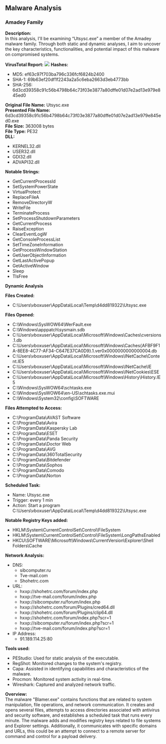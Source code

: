 ## Malware Analysis
### Amadey Family

**Description:**  
In this analysis, I'll be examining “Utsysc.exe” a member of the Amadey malware family. Through both static and dynamic analyses, I aim to uncover the key characteristics, functionalities, and potential impact of this malware on compromised systems.

**VirusTotal Report:**
<img src="https://i.imgur.com/A5LNpRd.png">
**Hashes:**  
- MD5: ef63c97f703ba796c336fcf6824b2400  
- SHA-1: 69b63ef20df1f2243a2a5c6eba2663d3eb4773bb  
- SHA-256: 6d3cd39358c91c56b4798b64c73f03e3877a80dffe01d07e2ad13e979e845ed0

**Original File Name:** Utsysc.exe  
**Presented File Name:** 6d3cd39358c91c56b4798b64c73f03e3877a80dffe01d07e2ad13e979e845ed0.exe  
**File Size:** 363008 bytes  
**File Type:** PE32  
**DLL:**  
- KERNEL32.dll  
- USER32.dll  
- GDI32.dll  
- ADVAPI32.dll

**Notable Strings:**  
- GetCurrentProcessId  
- SetSystemPowerState  
- VirtualProtect  
- ReplaceFileA  
- RemoveDirectoryW  
- WriteFile  
- TerminateProcess  
- SetProcessShutdownParameters  
- GetCurrentProcess  
- RaiseException  
- ClearEventLogW  
- GetConsoleProcessList  
- SetTimeZoneInformation  
- GetProcessWindowStation  
- GetUserObjectInformation  
- GetLastActivePopup  
- GetActiveWindow  
- Sleep  
- TlsFree

**Dynamic Analysis**

**Files Created:**  
- C:\Users\vboxuser\AppData\Local\Temp\d4dd819322\Utsysc.exe

**Files Opened:**  
- C:\Windows\SysWOW64\WerFault.exe  
- C:\Windows\apppatch\sysmain.sdb  
- C:\Users\vboxuser\AppData\Local\Microsoft\Windows\Caches\cversions.1.db  
- C:\Users\vboxuser\AppData\Local\Microsoft\Windows\Caches\{AFBF9F1A-8EE8-4C77-AF34-C647E37CA0D9}.1.ver0x0000000000000004.db  
- C:\Users\vboxuser\AppData\Local\Microsoft\Windows\INetCache\Content.IE5  
- C:\Users\vboxuser\AppData\Local\Microsoft\Windows\INetCache\IE  
- C:\Users\vboxuser\AppData\Local\Microsoft\Windows\INetCookies\ESE  
- C:\Users\vboxuser\AppData\Local\Microsoft\Windows\History\History.IE5  
- C:\Windows\SysWOW64\schtasks.exe  
- C:\Windows\SysWOW64\en-US\schtasks.exe.mui  
- C:\Windows\System32\config\SOFTWARE

**Files Attempted to Access:**  
- C:\ProgramData\AVAST Software  
- C:\ProgramData\Avira  
- C:\ProgramData\Kaspersky Lab  
- C:\ProgramData\ESET  
- C:\ProgramData\Panda Security  
- C:\ProgramData\Doctor Web  
- C:\ProgramData\AVG  
- C:\ProgramData\360TotalSecurity  
- C:\ProgramData\Bitdefender  
- C:\ProgramData\Sophos  
- C:\ProgramData\Comodo  
- C:\ProgramData\Norton

**Scheduled Task:**  
- Name: Utsysc.exe  
- Trigger: every 1 min  
- Action: Start a program C:\Users\vboxuser\AppData\Local\Temp\d4dd819322\Utsysc.exe

**Notable Registry Keys added:**  
- HKLM\System\CurrentControlSet\Control\FileSystem  
- HKLM\System\CurrentControlSet\Control\FileSystem\LongPathsEnabled  
- HKCU\SOFTWARE\Microsoft\Windows\CurrentVersion\Explorer\Shell Folders\Cache

**Network Analysis:**  
- DNS:  
  - sibcomputer.ru  
  - Tve-mail.com  
  - Shohetrc.com  
- URL:  
  - hxxp://shohetrc.com/forum/index.php  
  - hxxp://tve-mail.com/forum/index.php  
  - hxxp://sibcomputer.ru/forum/index.php  
  - hxxp://shohetrc.com/forum/Plugins/cred64.dll  
  - hxxp://shohetrc.com/forum/Plugins/clip64.dll  
  - hxxp://shohetrc.com/forum/index.php?scr=1  
  - hxxp://sibcomputer.ru/forum/index.php?scr=1  
  - hxxp://tve-mail.com/forum/index.php?scr=1  
- IP Address:  
  - 91.189.114.25:80

**Tools used:**  
- PEStudio: Used for static analysis of the executable.
- RegShot: Monitored changes to the system's registry.
- Capa: Assisted in identifying capabilities and characteristics of the malware.
- Procmon: Monitored system activity in real-time.
- Wireshark: Captured and analyzed network traffic.

**Overview:**  
The malware "Blamer.exe" contains functions that are related to system manipulation, file operations, and network communication. It creates and opens several files, attempts to access directories associated with antivirus and security software, and establishes a scheduled task that runs every minute. The malware adds and modifies registry keys related to file systems and Explorer settings. Additionally, it communicates with specific domains and URLs, this could be an attempt to connect to a remote server for command and control for a payload delivery.
